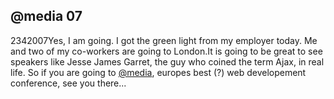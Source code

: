 <article><h2>@media 07</h2><time><span class="day">23</span><span class="month">4</span><span class="year">2007</span></time>Yes, I am going. I got the green light from my employer today. Me and two of my co-workers are going to London.It is going to be great to see speakers like Jesse James Garret, the guy who coined the term Ajax, in real life. So if you are going to <a href="http://www.vivabit.com/atmedia2007/europe/" title='@media07'>@media</a>, europes best (?) web developement conference, see you there...</article>